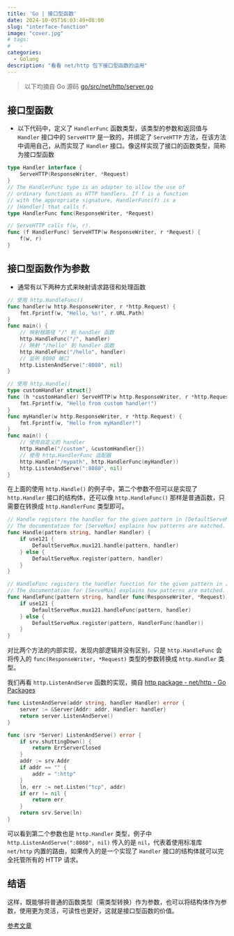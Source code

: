 ```yaml
---
title: 'Go | 接口型函数'
date: 2024-10-05T16:03:49+08:00
slug: "interface-function"
image: "cover.jpg"
# tags:
#   -
categories:
  - Golang
description: "看看 net/http 包下接口型函数的运用"
---
```


> 以下均摘自 Go 源码 [go/src/net/http/server.go](https://github.com/golang/go/blob/master/src/net/http/server.go)

## 接口型函数

- 以下代码中，定义了 `HandlerFunc` 函数类型，该类型的参数和返回值与 `Handler` 接口中的 `ServeHTTP` 是一致的，并绑定了 `ServeHTTP` 方法，在该方法中调用自己，从而实现了 ` Handler ` 接口。像这样实现了接口的函数类型，简称为接口型函数

```go
type Handler interface {
    ServeHTTP(ResponseWriter, *Request)
}
// The HandlerFunc type is an adapter to allow the use of
// ordinary functions as HTTP handlers. If f is a function
// with the appropriate signature, HandlerFunc(f) is a
// [Handler] that calls f.
type HandlerFunc func(ResponseWriter, *Request)

// ServeHTTP calls f(w, r).
func (f HandlerFunc) ServeHTTP(w ResponseWriter, r *Request) {
    f(w, r)
}
```

## 接口型函数作为参数

- 通常有以下两种方式来映射请求路径和处理函数

```go
// 使用 http.HandleFunc()
func handler(w http.ResponseWriter, r *http.Request) {
    fmt.Fprintf(w, "Hello, %s!", r.URL.Path)
}
func main() {
    // 映射根路径 "/" 到 handler 函数
    http.HandleFunc("/", handler)
    // 映射 "/hello" 到 handler 函数
    http.HandleFunc("/hello", handler)
    // 监听 8080 端口
    http.ListenAndServe(":8080", nil)
}

// 使用 http.Handle()
type customHandler struct{}
func (h *customHandler) ServeHTTP(w http.ResponseWriter, r *http.Request) {
    fmt.Fprintf(w, "Hello from custom handler!")
}
func myHandler(w http.ResponseWriter, r *http.Request) {
    fmt.Fprintf(w, "Hello from myHandler!")
}
func main() {
    // 使用自定义的 handler
    http.Handle("/custom", &customHandler{})
    // 使用 http.HandlerFunc 适配器
    http.Handle("/mypath", http.HandlerFunc(myHandler))
    http.ListenAndServe(":8080", nil)
}
```

在上面的使用 `http.Handle()` 的例子中，第二个参数不但可以是实现了 `http.Handler` 接口的结构体，还可以像 `http.HandleFunc()` 那样是普通函数，只需要在转换成 `http.HandlerFunc` 类型即可。

```go
// Handle registers the handler for the given pattern in [DefaultServeMux].
// The documentation for [ServeMux] explains how patterns are matched.
func Handle(pattern string, handler Handler) {
    if use121 {
        DefaultServeMux.mux121.handle(pattern, handler)
    } else {
        DefaultServeMux.register(pattern, handler)
    }
}

// HandleFunc registers the handler function for the given pattern in [DefaultServeMux].
// The documentation for [ServeMux] explains how patterns are matched.
func HandleFunc(pattern string, handler func(ResponseWriter, *Request)) {
    if use121 {
        DefaultServeMux.mux121.handleFunc(pattern, handler)
    } else {
        DefaultServeMux.register(pattern, HandlerFunc(handler))
    }
}
```

对比两个方法的内部实现，发现内部逻辑并没有区别，只是 `http.HandleFunc` 会将传入的 `func(ResponseWriter, *Request)` 类型的参数转换成 `http.Handler` 类型。

我们再看 `http.ListenAndServe` 函数的实现，摘自 [http package - net/http - Go Packages](https://pkg.go.dev/net/http#ListenAndServe)

```go
func ListenAndServe(addr string, handler Handler) error {
    server := &Server{Addr: addr, Handler: handler}
    return server.ListenAndServe()
}

func (srv *Server) ListenAndServe() error {
    if srv.shuttingDown() {
        return ErrServerClosed
    }
    addr := srv.Addr
    if addr == "" {
        addr = ":http"
    }
    ln, err := net.Listen("tcp", addr)
    if err != nil {
        return err
    }
    return srv.Serve(ln)
}
```

可以看到第二个参数也是 `http.Handler` 类型，例子中 `http.ListenAndServe(":8080", nil)` 传入的是 `nil`，代表着使用标准库 `net/http` 内置的路由，如果传入的是一个实现了 `Handler` 接口的结构体就可以完全托管所有的 HTTP 请求。

## 结语

这样，既能够将普通的函数类型（需类型转换）作为参数，也可以将结构体作为参数，使用更为灵活，可读性也更好，这就是接口型函数的价值。

[参考文章](https://geektutu.com/post/7days-golang-q1.html)
